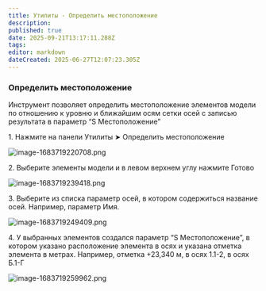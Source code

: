 ```yaml
---
title: Утилиты - Определить местоположение
description: 
published: true
date: 2025-09-21T13:17:11.288Z
tags: 
editor: markdown
dateCreated: 2025-06-27T12:07:23.305Z
---
```


### **Определить местоположение**

Инструмент позволяет определить местоположение элементов модели по отношению к уровню и ближайшим осям сетки осей с записью результата в параметр “S Местоположение”

1\. Нажмите на панели Утилиты ➤ Определить местоположение

![image-1683719220708.png](https://lh7-rt.googleusercontent.com/docsz/AD_4nXeFVVfdG8mB-u4_yk3LsyNmZhX0X3SY6LxMfZDeVQLGQ7yAURJDExQdfC1aYRl454cSvAV3NIMaw-fmkOWcZRmpqydzZmczrPrjb1Rh7ZYQUDPeOeAZozrebooZudHUacTCEVDnhQfumTEMw55N?key=Aaaw4CrTpTP-qTvJv2JC_w)

2\. Выберите элементы модели и в левом верхнем углу нажмите Готово

![image-1683719239418.png](https://lh7-rt.googleusercontent.com/docsz/AD_4nXdTgnB5PL_yQoNFrmSIyiLfxkZciy8RlvYq6hQPwJT4y-GUSKnl_xpx1PyYPxIClJwWWy4QBTi_LF62mlsEPruklSStCHb6FZG10480X8ddBmbZZv9OH4BwxbyQPPecWla5oCW4eVebnv80lMdCyg?key=Aaaw4CrTpTP-qTvJv2JC_w)

3\. Выберите из списка параметр осей, в котором содержиться название осей. Например, параметр Имя.

![image-1683719249409.png](https://lh7-rt.googleusercontent.com/docsz/AD_4nXecDxEgaQMOYOaE-ZxUIcYBe-Zc7vWmu_g9jQDCvM67zJtHzexJhZbeED2JEFSqOg7ZwvYCRX7mXuhF5XZt0GPv8jh1_Fr-cAUJJxMwxpX9TVNwCZMm37MqURUWN86dKE4xR7ACNtMMqMA82bi6?key=Aaaw4CrTpTP-qTvJv2JC_w)

4\. У выбранных элементов создался параметр “S Местоположение”, в котором указано расположение элемента в осях и указана отметка элемента в метрах. Например, отметка +23,340 м, в осях 1.1-2, в осях Б.1-Г

![image-1683719259962.png](https://lh7-rt.googleusercontent.com/docsz/AD_4nXeKDGmZhvr4GS6wAi-l-AKGegtOVmep3WbRcoLLjCn1d--CPzDvrqcIhZxVRGKBEzZYZF6E5yJ8Lvtb9OaWo-sDWEcI3bJ4dNFjiFk2CFoIeHauz5E1OmLoIGoLwmxBjHRXNmzu5ZL15_A5qk9TIg?key=Aaaw4CrTpTP-qTvJv2JC_w)